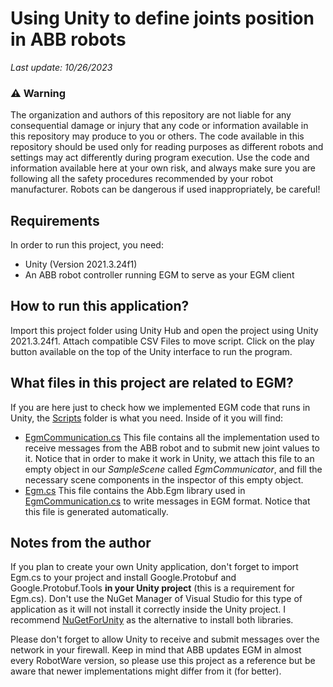 # Using Unity to define joints position in ABB robots
_Last update: 10/26/2023_

### :warning: Warning 
The organization and authors of this repository are not liable for any consequential damage or injury that any code or information available in this repository may produce to you or others. The code available in this repository should be used only for reading purposes as different robots and settings may act differently during  program execution. Use the code and information available here at your own risk, and always make sure you are following all the safety procedures recommended by your robot manufacturer. Robots can be dangerous if used inappropriately, be careful!

## Requirements
In order to run this project, you need:
- Unity (Version 2021.3.24f1)
- An ABB robot controller running EGM to serve as your EGM client

## How to run this application?
Import this project folder using Unity Hub and open the project using Unity 2021.3.24f1. Attach compatible CSV Files to move script. Click on the play button available on the top of the Unity interface to run the program. 

## What files in this project are related to EGM?
If you are here just to check how we implemented EGM code that runs in Unity, the [Scripts](https://github.com/1-61Kilometers/Magna/blob/main/Assets/Scripts) folder is what you need. Inside of it you will find:
- [EgmCommunication.cs](https://github.com/1-61Kilometers/Magna/blob/main/Assets/Scripts/EgmCommunication.cs) This file contains all the implementation used to receive messages from the ABB robot and to submit new joint values to it. Notice that in order to make it work in Unity, we attach this file to an empty object in our _SampleScene_ called _EgmCommunicator_, and fill the necessary scene components in the inspector of this empty object.
- [Egm.cs](https://github.com/1-61Kilometers/Magna/blob/main/Assets/Scripts/Egm.cs) This file contains the Abb.Egm library used in [EgmCommunication.cs](https://github.com/1-61Kilometers/Magna/blob/main/Assets/Scripts/EgmCommunication.cs) to write messages in EGM format. Notice that this file is generated automatically.

## Notes from the author
If you plan to create your own Unity application, don't forget to import Egm.cs to your project and install Google.Protobuf and Google.Protobuf.Tools **in your Unity project** (this is a requirement for Egm.cs). Don't use the NuGet Manager of Visual Studio for this type of application as it will not install it correctly inside the Unity project. I recommend [NuGetForUnity](https://github.com/GlitchEnzo/NuGetForUnity) as the alternative to install both libraries. 

Please don't forget to allow Unity to receive and submit messages over the network in your firewall. Keep in mind that ABB updates EGM in almost every RobotWare version, so please use this project as a reference but be aware that newer implementations might differ from it (for better).
